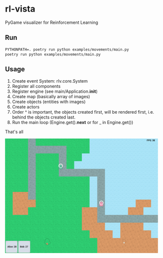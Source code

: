 # rl-vista

PyGame visualizer for Reinforcement Learning

## Run

````
PYTHONPATH=. poetry run python examples/movements/main.py
poetry run python examples/movements/main.py
````

## Usage

1. Create event System: rlv.core.System
1. Register all components
1. Register engine (see main/Application.__init__)
1. Create map (basically array of images)
1. Create objects (entities with images)
1. Create actors
1. Order ^ is important, the objects created first, will be rendered first,
   i.e. behind the objects created last.
1. Run the main loop (Engine.get().__next__ or for _ in Engine.get())

That's all

!["Eye candy"](examples/movements/screenshot.png)

